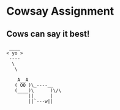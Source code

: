# Cowsay Assignment

## Cows can say it best!


```
 ____
< yo >
 ----
  \
   \

    A__A
   ( OO )\_----__
   (____)\      )\/\
        ||      |
        ||`---w||
```
